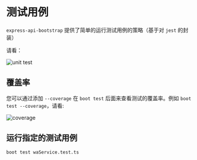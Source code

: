 # 测试用例

`express-api-bootstrap` 提供了简单的运行测试用例的策略（基于对 `jest` 的封装）

请看：

<img :src="$withBase('/unit-test.gif')" alt="unit test">

## 覆盖率

您可以通过添加 `--coverage` 在 `boot test` 后面来查看测试的覆盖率。例如 `boot test --coverage`，请看:

<img :src="$withBase('/ut-coverage.png')" alt="coverage">

## 运行指定的测试用例

```bash
boot test waService.test.ts
```
